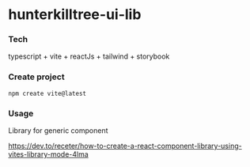 # hunterkilltree-ui-lib

### Tech

typescript + vite + reactJs + tailwind + storybook

### Create project

`npm create vite@latest`

### Usage

Library for generic component

https://dev.to/receter/how-to-create-a-react-component-library-using-vites-library-mode-4lma
